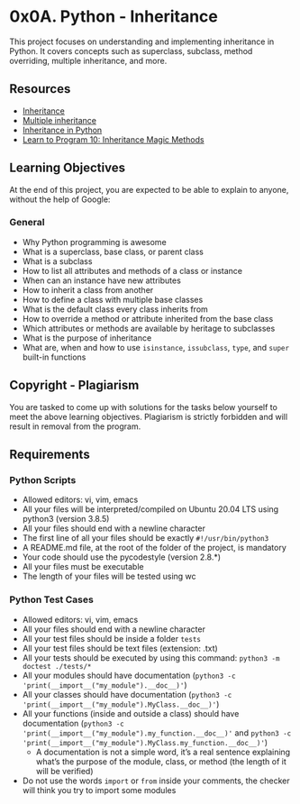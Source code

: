 # 0x0A. Python - Inheritance

This project focuses on understanding and implementing inheritance in Python. It covers concepts such as superclass, subclass, method overriding, multiple inheritance, and more.

## Resources

- [Inheritance](link_to_resource1)
- [Multiple inheritance](link_to_resource2)
- [Inheritance in Python](link_to_resource3)
- [Learn to Program 10: Inheritance Magic Methods](link_to_resource4)

## Learning Objectives

At the end of this project, you are expected to be able to explain to anyone, without the help of Google:

### General

- Why Python programming is awesome
- What is a superclass, base class, or parent class
- What is a subclass
- How to list all attributes and methods of a class or instance
- When can an instance have new attributes
- How to inherit a class from another
- How to define a class with multiple base classes
- What is the default class every class inherits from
- How to override a method or attribute inherited from the base class
- Which attributes or methods are available by heritage to subclasses
- What is the purpose of inheritance
- What are, when and how to use `isinstance`, `issubclass`, `type`, and `super` built-in functions

## Copyright - Plagiarism

You are tasked to come up with solutions for the tasks below yourself to meet the above learning objectives. Plagiarism is strictly forbidden and will result in removal from the program.

## Requirements

### Python Scripts

- Allowed editors: vi, vim, emacs
- All your files will be interpreted/compiled on Ubuntu 20.04 LTS using python3 (version 3.8.5)
- All your files should end with a newline character
- The first line of all your files should be exactly `#!/usr/bin/python3`
- A README.md file, at the root of the folder of the project, is mandatory
- Your code should use the pycodestyle (version 2.8.*)
- All your files must be executable
- The length of your files will be tested using wc

### Python Test Cases

- Allowed editors: vi, vim, emacs
- All your files should end with a newline character
- All your test files should be inside a folder `tests`
- All your test files should be text files (extension: .txt)
- All your tests should be executed by using this command: `python3 -m doctest ./tests/*`
- All your modules should have documentation (`python3 -c 'print(__import__("my_module").__doc__)'`)
- All your classes should have documentation (`python3 -c 'print(__import__("my_module").MyClass.__doc__)'`)
- All your functions (inside and outside a class) should have documentation (`python3 -c 'print(__import__("my_module").my_function.__doc__)'` and `python3 -c 'print(__import__("my_module").MyClass.my_function.__doc__)'`)
  - A documentation is not a simple word, it’s a real sentence explaining what’s the purpose of the module, class, or method (the length of it will be verified)
- Do not use the words `import` or `from` inside your comments, the checker will think you try to import some modules

